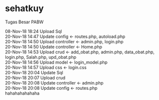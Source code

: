 # sehatkuy
Tugas Besar PABW

08-Nov-18 18:24 Upload Sql\
20-Nov-18 14:47 Update config <- routes.php, autoload.php\
20-Nov-18 14:50 Upload controller <- admin.php, login.php\
20-Nov-18 14:50 Update controller <- Home.php\
20-Nov-18 14:53 Upload crud <- add_obat.php, admin.php, data_obat.php, login.php, Salah.php, upd_obat.php\
20-Nov-18 14:56 Upload model <- login_model.php\
20-Nov-18 14:57 Upload css <- login.css\
20-Nov-18 20:04 Update Sql\
20-Nov-18 20:07 Upload crud\
20-Nov-18 20:08 Update controller <- admin.php\
20-Nov-18 20:08 Update config <- routes.php\
hahahahahahaha

